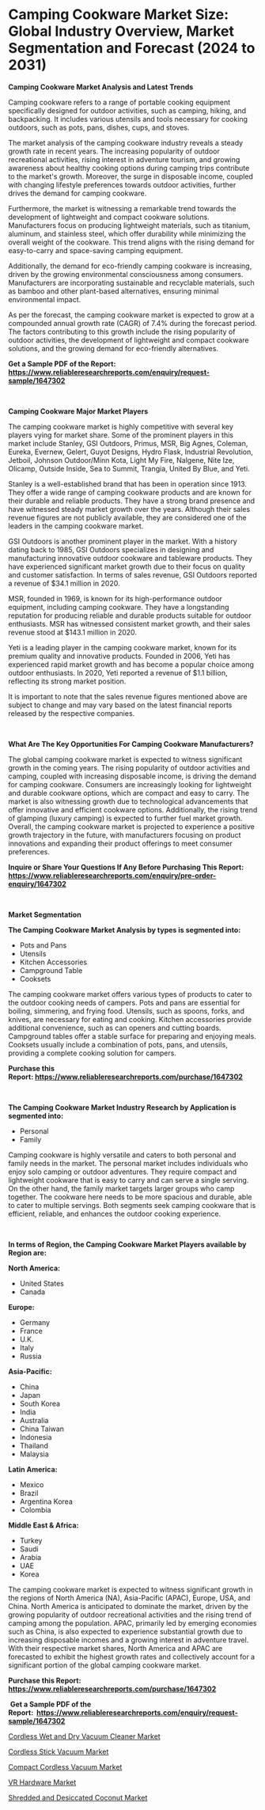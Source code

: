 <p><h1>Camping Cookware Market Size: Global Industry Overview, Market Segmentation and Forecast (2024 to 2031)</h1></p><p><strong>Camping Cookware Market Analysis and Latest Trends</strong></p>
<p><p>Camping cookware refers to a range of portable cooking equipment specifically designed for outdoor activities, such as camping, hiking, and backpacking. It includes various utensils and tools necessary for cooking outdoors, such as pots, pans, dishes, cups, and stoves.</p><p>The market analysis of the camping cookware industry reveals a steady growth rate in recent years. The increasing popularity of outdoor recreational activities, rising interest in adventure tourism, and growing awareness about healthy cooking options during camping trips contribute to the market's growth. Moreover, the surge in disposable income, coupled with changing lifestyle preferences towards outdoor activities, further drives the demand for camping cookware.</p><p>Furthermore, the market is witnessing a remarkable trend towards the development of lightweight and compact cookware solutions. Manufacturers focus on producing lightweight materials, such as titanium, aluminum, and stainless steel, which offer durability while minimizing the overall weight of the cookware. This trend aligns with the rising demand for easy-to-carry and space-saving camping equipment.</p><p>Additionally, the demand for eco-friendly camping cookware is increasing, driven by the growing environmental consciousness among consumers. Manufacturers are incorporating sustainable and recyclable materials, such as bamboo and other plant-based alternatives, ensuring minimal environmental impact.</p><p>As per the forecast, the camping cookware market is expected to grow at a compounded annual growth rate (CAGR) of 7.4% during the forecast period. The factors contributing to this growth include the rising popularity of outdoor activities, the development of lightweight and compact cookware solutions, and the growing demand for eco-friendly alternatives.</p></p>
<p><strong>Get a Sample PDF of the Report:&nbsp; <a href="https://www.reliableresearchreports.com/enquiry/request-sample/1647302">https://www.reliableresearchreports.com/enquiry/request-sample/1647302</a></strong></p>
<p>&nbsp;</p>
<p><strong>Camping Cookware Major Market Players</strong></p>
<p><p>The camping cookware market is highly competitive with several key players vying for market share. Some of the prominent players in this market include Stanley, GSI Outdoors, Primus, MSR, Big Agnes, Coleman, Eureka, Evernew, Gelert, Guyot Designs, Hydro Flask, Industrial Revolution, Jetboil, Johnson Outdoor/Minn Kota, Light My Fire, Nalgene, Nite Ize, Olicamp, Outside Inside, Sea to Summit, Trangia, United By Blue, and Yeti.</p><p>Stanley is a well-established brand that has been in operation since 1913. They offer a wide range of camping cookware products and are known for their durable and reliable products. They have a strong brand presence and have witnessed steady market growth over the years. Although their sales revenue figures are not publicly available, they are considered one of the leaders in the camping cookware market.</p><p>GSI Outdoors is another prominent player in the market. With a history dating back to 1985, GSI Outdoors specializes in designing and manufacturing innovative outdoor cookware and tableware products. They have experienced significant market growth due to their focus on quality and customer satisfaction. In terms of sales revenue, GSI Outdoors reported a revenue of $34.1 million in 2020.</p><p>MSR, founded in 1969, is known for its high-performance outdoor equipment, including camping cookware. They have a longstanding reputation for producing reliable and durable products suitable for outdoor enthusiasts. MSR has witnessed consistent market growth, and their sales revenue stood at $143.1 million in 2020.</p><p>Yeti is a leading player in the camping cookware market, known for its premium quality and innovative products. Founded in 2006, Yeti has experienced rapid market growth and has become a popular choice among outdoor enthusiasts. In 2020, Yeti reported a revenue of $1.1 billion, reflecting its strong market position.</p><p>It is important to note that the sales revenue figures mentioned above are subject to change and may vary based on the latest financial reports released by the respective companies.</p></p>
<p>&nbsp;</p>
<p><strong>What Are The Key Opportunities For Camping Cookware Manufacturers?</strong></p>
<p><p>The global camping cookware market is expected to witness significant growth in the coming years. The rising popularity of outdoor activities and camping, coupled with increasing disposable income, is driving the demand for camping cookware. Consumers are increasingly looking for lightweight and durable cookware options, which are compact and easy to carry. The market is also witnessing growth due to technological advancements that offer innovative and efficient cookware options. Additionally, the rising trend of glamping (luxury camping) is expected to further fuel market growth. Overall, the camping cookware market is projected to experience a positive growth trajectory in the future, with manufacturers focusing on product innovations and expanding their product offerings to meet consumer preferences.</p></p>
<p><strong>Inquire or Share Your Questions If Any Before Purchasing This Report: <a href="https://www.reliableresearchreports.com/enquiry/pre-order-enquiry/1647302">https://www.reliableresearchreports.com/enquiry/pre-order-enquiry/1647302</a></strong></p>
<p>&nbsp;</p>
<p><strong>Market Segmentation</strong></p>
<p><strong>The Camping Cookware Market Analysis by types is segmented into:</strong></p>
<p><ul><li>Pots and Pans</li><li>Utensils</li><li>Kitchen Accessories</li><li>Campground Table</li><li>Cooksets</li></ul></p>
<p><p>The camping cookware market offers various types of products to cater to the outdoor cooking needs of campers. Pots and pans are essential for boiling, simmering, and frying food. Utensils, such as spoons, forks, and knives, are necessary for eating and cooking. Kitchen accessories provide additional convenience, such as can openers and cutting boards. Campground tables offer a stable surface for preparing and enjoying meals. Cooksets usually include a combination of pots, pans, and utensils, providing a complete cooking solution for campers.</p></p>
<p><strong>Purchase this Report:&nbsp;<a href="https://www.reliableresearchreports.com/purchase/1647302">https://www.reliableresearchreports.com/purchase/1647302</a></strong></p>
<p>&nbsp;</p>
<p><strong>The Camping Cookware Market Industry Research by Application is segmented into:</strong></p>
<p><ul><li>Personal</li><li>Family</li></ul></p>
<p><p>Camping cookware is highly versatile and caters to both personal and family needs in the market. The personal market includes individuals who enjoy solo camping or outdoor adventures. They require compact and lightweight cookware that is easy to carry and can serve a single serving. On the other hand, the family market targets larger groups who camp together. The cookware here needs to be more spacious and durable, able to cater to multiple servings. Both segments seek camping cookware that is efficient, reliable, and enhances the outdoor cooking experience.</p></p>
<p>&nbsp;</p>
<p><strong>In terms of Region, the Camping Cookware Market Players available by Region are:</strong></p>
<p>
    <p> <strong> North America: </strong>
        <ul>
            <li>United States</li>
            <li>Canada</li>
        </ul>
        </p> 
    <p> <strong> Europe: </strong>
        <ul>
            <li>Germany</li>
            <li>France</li>
            <li>U.K.</li>
            <li>Italy</li>
            <li>Russia</li>
        </ul>
        </p> 
    <p> <strong> Asia-Pacific: </strong>
        <ul>
            <li>China</li>
            <li>Japan</li>
            <li>South Korea</li>
            <li>India</li>
            <li>Australia</li>
            <li>China Taiwan</li>
            <li>Indonesia</li>
            <li>Thailand</li>
            <li>Malaysia</li>
        </ul>
        </p> 
    <p> <strong> Latin America: </strong>
        <ul>
            <li>Mexico</li>
            <li>Brazil</li>
            <li>Argentina Korea</li>
            <li>Colombia</li>
        </ul>
        </p> 
    <p> <strong> Middle East & Africa: </strong>
        <ul>
            <li>Turkey</li>
            <li>Saudi</li>
            <li>Arabia</li>
            <li>UAE</li>
            <li>Korea</li>
        </ul>
    </p>
    </p>
<p><p>The camping cookware market is expected to witness significant growth in the regions of North America (NA), Asia-Pacific (APAC), Europe, USA, and China. North America is anticipated to dominate the market, driven by the growing popularity of outdoor recreational activities and the rising trend of camping among the population. APAC, primarily led by emerging economies such as China, is also expected to experience substantial growth due to increasing disposable incomes and a growing interest in adventure travel. With their respective market shares, North America and APAC are forecasted to exhibit the highest growth rates and collectively account for a significant portion of the global camping cookware market.</p></p>
<p><strong>Purchase this Report: <a href="https://www.reliableresearchreports.com/purchase/1647302">https://www.reliableresearchreports.com/purchase/1647302</a></strong></p>
<p>&nbsp;<strong>Get a Sample PDF of the Report:&nbsp;&nbsp;<a href="https://www.reliableresearchreports.com/enquiry/request-sample/1647302">https://www.reliableresearchreports.com/enquiry/request-sample/1647302</a></strong></p>
<p><strong></strong></p>
<p><p><a href="https://github.com/GroverBarry/Market-Research-Report-List-3/blob/main/cordless-wet-and-dry-vacuum-cleaner-market.md">Cordless Wet and Dry Vacuum Cleaner Market</a></p><p><a href="https://github.com/CliffMedina6/Market-Research-Report-List-2/blob/main/cordless-stick-vacuum-market.md">Cordless Stick Vacuum Market</a></p><p><a href="https://github.com/RickHolmes3/Market-Research-Report-List-2/blob/main/compact-cordless-vacuum-market.md">Compact Cordless Vacuum Market</a></p><p><a href="https://github.com/WillieWoodard/Market-Research-Report-List-2/blob/main/vr-hardware-market.md">VR Hardware Market</a></p><p><a href="https://github.com/PeterParrish5/Market-Research-Report-List-2/blob/main/shredded-and-desiccated-coconut-market.md">Shredded and Desiccated Coconut Market</a></p></p>
